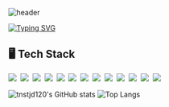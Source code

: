 ![header](https://capsule-render.vercel.app/api?type=waving&height=300&section=header&text=KwonSoonSung&desc=Front-End%20Developer&fontAlignY=40&color=gradient&animation=twinkling)

[![Typing SVG](https://readme-typing-svg.demolab.com?font=Fira+Code&size=26&pause=1000&color=8267F7&center=true&vCenter=true&width=850&lines=Welcome+to+my+github+%F0%9F%91%8B)](https://git.io/typing-svg)


## 🖥️  Tech Stack

<img src="https://img.shields.io/badge/HTML-E34F26?style=flat&logo=HTML5&logoColor=white"/>&nbsp;
<img src="https://img.shields.io/badge/CSS-1572B6?style=flat&logo=CSS3&logoColor=white"/>&nbsp;
<img src="https://img.shields.io/badge/JavaScript-F7DF1E?style=flat&logo=JavaScript&logoColor=white"/>&nbsp;
<img src="https://img.shields.io/badge/TypeScript-3178C6?style=flat&logo=TypeScript&logoColor=white"/>&nbsp;
<img src="https://img.shields.io/badge/React-61DAFB?style=flat&logo=React&logoColor=white"/>&nbsp;
<img src="https://img.shields.io/badge/ReactQuery-FF4154?style=flat&logo=ReactQuery&logoColor=white"/>&nbsp;
<img src="https://img.shields.io/badge/ReactRouter-CA4245?style=flat&logo=ReactRouter&logoColor=white"/>&nbsp;
<img src="https://img.shields.io/badge/ReactHookForm-EC5990?style=flat&logo=ReactHookForm&logoColor=white"/>&nbsp;
<img src="https://img.shields.io/badge/TailwindCSS-06B6D4?style=flat&logo=TailwindCSS&logoColor=white"/>&nbsp;
<img src="https://img.shields.io/badge/Bootstrap-7952B3?style=flat&logo=Bootstrap&logoColor=white"/>&nbsp;
<img src="https://img.shields.io/badge/styledComponents-DB7093?style=flat&logo=styledComponents&logoColor=white"/>&nbsp;
<img src="https://img.shields.io/badge/Django-092E20?style=flat&logo=Django&logoColor=white"/>&nbsp;
<img src="https://img.shields.io/badge/Python-3776AB?style=flat&logo=Python&logoColor=white"/>&nbsp;


![tnstjd120's GitHub stats](https://github-readme-stats.vercel.app/api?username=tnstjd120&show_icons=true&theme=tokyonight)
![Top Langs](https://github-readme-stats.vercel.app/api/top-langs/?username=tnstjd120&layout=compact&theme=tokyonight)

